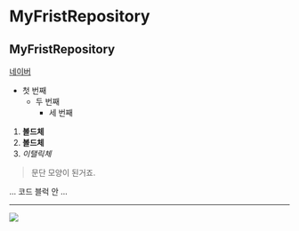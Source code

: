 # MyFristRepository
## MyFristRepository

[네이버](https://naver.com)

   - 첫 번째
     - 두 번째
       - 세 번째
    
1. **볼드체**
2. __볼드체__
3. *이탤릭체*

>문단 모양이 된거죠.
>

...
코드 블럭 안
...
* * *

<img width="" height="" src=" ./png/고양이.png"></img>


